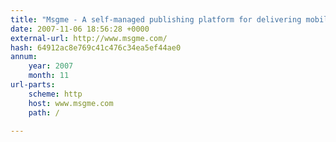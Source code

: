 ```yaml
---
title: "Msgme - A self-managed publishing platform for delivering mobile media."
date: 2007-11-06 18:56:28 +0000
external-url: http://www.msgme.com/
hash: 64912ac8e769c41c476c34ea5ef44ae0
annum:
    year: 2007
    month: 11
url-parts:
    scheme: http
    host: www.msgme.com
    path: /

---
```



